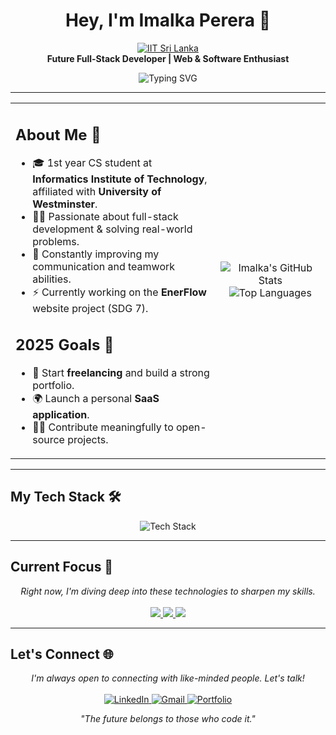 <h1 align="center">Hey, I'm Imalka Perera 👋</h1>

<p align="center">
  <a href="https://www.iit.ac.lk/" target="_blank">
    <img src="https://img.shields.io/badge/Computer_Science_Undergrad-IIT_Sri_Lanka-00BFFF?style=for-the-badge&logo=data:image/svg+xml;base64,PHN2ZyB4bWxucz0iaHR0cDovL3d3dy53My5vcmcvMjAwMC9zdmciIHdpZHRoPSIyNCIgaGVpZ2h0PSIyNCIgdmlld0JveD0iMCAwIDI0IDI0Ij48cGF0aCBkPSJNMTIgMTJsNSA2IDUtNnYtNmw1IDYtNSA2aC0xMGwtNS02IDUtNnY2eiIvPjwvc3ZnPg==" alt="IIT Sri Lanka">
  </a>
  <br>
  <b>Future Full-Stack Developer | Web & Software Enthusiast</b>
</p>

<p align="center">
  <img src="https://readme-typing-svg.demolab.com?font=Fira+Code&size=22&duration=2500&pause=1000&color=00BFFF&center=true&vCenter=true&width=550&lines=Learning+Java+%7C+Python+%7C+React;Building+real+projects+%7C+Solving+Problems;Chasing+growth+every+day+%F0%9F%94%A5" alt="Typing SVG" />
</p>

---

<table width="100%">
  <tr>
    <td width="65%">
      <h2>About Me 🧠</h2>
      <ul>
        <li>🎓 1st year CS student at <b>Informatics Institute of Technology</b>, affiliated with <b>University of Westminster</b>.</li>
        <li>👨‍💻 Passionate about full-stack development & solving real-world problems.</li>
        <li>💬 Constantly improving my communication and teamwork abilities.</li>
        <li>⚡ Currently working on the <b>EnerFlow</b> website project (SDG 7).</li>
      </ul>
      <h2>2025 Goals 🎯</h2>
      <ul>
        <li>💼 Start <b>freelancing</b> and build a strong portfolio.</li>
        <li>🌍 Launch a personal <b>SaaS application</b>.</li>
        <li>👨‍💻 Contribute meaningfully to open-source projects.</li>
      </ul>
    </td>
    <td width="35%" align="center">
      <img src="https://github-readme-stats.vercel.app/api?username=your-github-username&show_icons=true&theme=tokyonight&hide_border=true&count_private=true" alt="Imalka's GitHub Stats" />
      <img src="https://github-readme-stats.vercel.app/api/top-langs/?username=your-github-username&layout=compact&theme=tokyonight&hide_border=true" alt="Top Languages" />
    </td>
  </tr>
</table>

---

## My Tech Stack 🛠️

<p align="center">
  <img src="https://skillicons.dev/icons?i=python,java,js,html,css,react,tailwind,git,github,figma,vscode,aws&perline=6" alt="Tech Stack" />
</p>

---

## Current Focus 🚧

<p align="center">
  <i>Right now, I'm diving deep into these technologies to sharpen my skills.</i>
  <br><br>
  <a href="#" target="_blank">
    <img src="https://img.shields.io/badge/Java-ED8B00?style=for-the-badge&logo=java&logoColor=white" />
  </a>
  <a href="#" target="_blank">
    <img src="https://img.shields.io/badge/JavaScript-F7DF1E?style=for-the-badge&logo=javascript&logoColor=black" />
  </a>
  <a href="#" target="_blank">
    <img src="https://img.shields.io/badge/React-20232A?style=for-the-badge&logo=react&logoColor=61DAFB" />
  </a>
</p>

---

## Let's Connect 🌐

<p align="center">
  <i>I'm always open to connecting with like-minded people. Let's talk!</i>
  <br><br>
  <a href="https://linkedin.com/in/your-linkedin" target="_blank">
    <img src="https://img.shields.io/badge/LinkedIn-0077B5?style=for-the-badge&logo=linkedin&logoColor=white" alt="LinkedIn"/>
  </a>
  <a href="mailto:your.email@example.com">
    <img src="https://img.shields.io/badge/Gmail-D14836?style=for-the-badge&logo=gmail&logoColor=white" alt="Gmail"/>
  </a>
  <a href="https://your-portfolio.com" target="_blank">
    <img src="https://img.shields.io/badge/Portfolio-252525?style=for-the-badge&logo=octopusdeploy&logoColor=white" alt="Portfolio"/>
  </a>
</p>

<p align="center"><i>"The future belongs to those who code it."</i></p>
